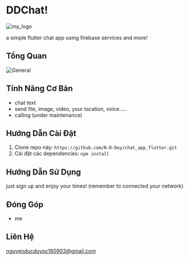 # DDChat!
![my_logo](https://github.com/N-D-Duy/chat-app-flutter/assets/106760291/b15aea74-9b16-466d-855b-745f5af5b409)

a simple flutter chat app using firebase services and more!

## Tổng Quan

![General](https://github.com/N-D-Duy/chat-app-flutter/assets/106760291/d17952db-78ff-499e-8b51-39a340ebf1e5)

## Tính Năng Cơ Bản

- chat text
- send file, image, video, your location, voice.....
- calling (under maintenance)

## Hướng Dẫn Cài Đặt

1. Clone repo này: `https://github.com/N-D-Duy/chat_app_flutter.git`
2. Cài đặt các dependencies: `npm install`

## Hướng Dẫn Sử Dụng

just sign up and enjoy your times! (remember to connected your network)

## Đóng Góp
- me

## Liên Hệ
nguyenducduypc160903@gmail.com
